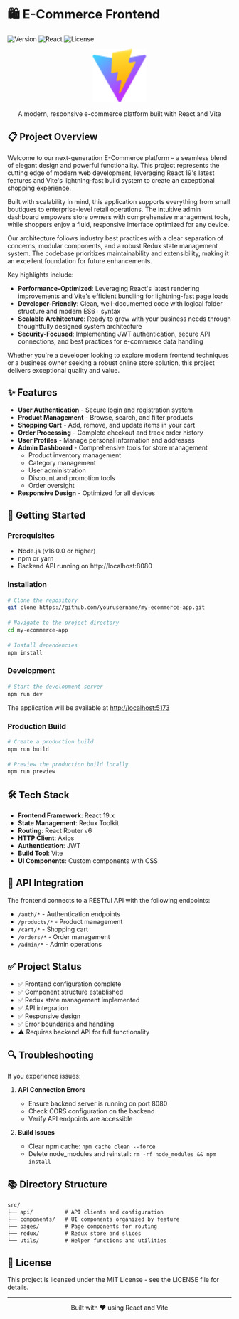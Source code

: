 # 🛍️ E-Commerce Frontend

![Version](https://img.shields.io/badge/version-1.0.0-blue.svg)
![React](https://img.shields.io/badge/React-19.x-61dafb.svg)
![License](https://img.shields.io/badge/license-MIT-green.svg)

<div align="center">
  <img src="./public/vite.svg" alt="E-Commerce App Logo" width="120" />
  <p>A modern, responsive e-commerce platform built with React and Vite</p>
</div>

## 📋 Project Overview

Welcome to our next-generation E-Commerce platform – a seamless blend of elegant design and powerful functionality. This project represents the cutting edge of modern web development, leveraging React 19's latest features and Vite's lightning-fast build system to create an exceptional shopping experience.

Built with scalability in mind, this application supports everything from small boutiques to enterprise-level retail operations. The intuitive admin dashboard empowers store owners with comprehensive management tools, while shoppers enjoy a fluid, responsive interface optimized for any device.

Our architecture follows industry best practices with a clear separation of concerns, modular components, and a robust Redux state management system. The codebase prioritizes maintainability and extensibility, making it an excellent foundation for future enhancements.

Key highlights include:
- **Performance-Optimized**: Leveraging React's latest rendering improvements and Vite's efficient bundling for lightning-fast page loads
- **Developer-Friendly**: Clean, well-documented code with logical folder structure and modern ES6+ syntax
- **Scalable Architecture**: Ready to grow with your business needs through thoughtfully designed system architecture
- **Security-Focused**: Implementing JWT authentication, secure API connections, and best practices for e-commerce data handling

Whether you're a developer looking to explore modern frontend techniques or a business owner seeking a robust online store solution, this project delivers exceptional quality and value.

## ✨ Features

- **User Authentication** - Secure login and registration system
- **Product Management** - Browse, search, and filter products
- **Shopping Cart** - Add, remove, and update items in your cart
- **Order Processing** - Complete checkout and track order history
- **User Profiles** - Manage personal information and addresses
- **Admin Dashboard** - Comprehensive tools for store management
  - Product inventory management
  - Category management
  - User administration
  - Discount and promotion tools
  - Order oversight
- **Responsive Design** - Optimized for all devices

## 🚀 Getting Started

### Prerequisites

- Node.js (v16.0.0 or higher)
- npm or yarn
- Backend API running on http://localhost:8080

### Installation

```bash
# Clone the repository
git clone https://github.com/yourusername/my-ecommerce-app.git

# Navigate to the project directory
cd my-ecommerce-app

# Install dependencies
npm install
```

### Development

```bash
# Start the development server
npm run dev
```

The application will be available at [http://localhost:5173](http://localhost:5173)

### Production Build

```bash
# Create a production build
npm run build

# Preview the production build locally
npm run preview
```

## 🛠️ Tech Stack

- **Frontend Framework**: React 19.x
- **State Management**: Redux Toolkit
- **Routing**: React Router v6
- **HTTP Client**: Axios
- **Authentication**: JWT
- **Build Tool**: Vite
- **UI Components**: Custom components with CSS

## 📡 API Integration

The frontend connects to a RESTful API with the following endpoints:

- `/auth/*` - Authentication endpoints
- `/products/*` - Product management
- `/cart/*` - Shopping cart
- `/orders/*` - Order management
- `/admin/*` - Admin operations

## ✅ Project Status

- ✅ Frontend configuration complete
- ✅ Component structure established
- ✅ Redux state management implemented
- ✅ API integration
- ✅ Responsive design
- ✅ Error boundaries and handling
- ⚠️ Requires backend API for full functionality

## 🔍 Troubleshooting

If you experience issues:

1. **API Connection Errors**
   - Ensure backend server is running on port 8080
   - Check CORS configuration on the backend
   - Verify API endpoints are accessible

2. **Build Issues**
   - Clear npm cache: `npm cache clean --force`
   - Delete node_modules and reinstall: `rm -rf node_modules && npm install`

## 📚 Directory Structure

```
src/
├── api/          # API clients and configuration
├── components/   # UI components organized by feature
├── pages/        # Page components for routing
├── redux/        # Redux store and slices
└── utils/        # Helper functions and utilities
```

## 📝 License

This project is licensed under the MIT License - see the LICENSE file for details.

---

<div align="center">
  <p>Built with ❤️ using React and Vite</p>
</div>
